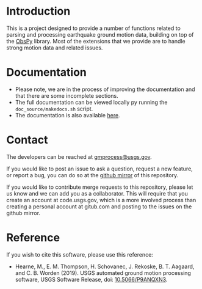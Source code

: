 # Introduction
This is a project designed to provide a number of functions related to parsing and processing earthquake ground motion data, building on top of the [ObsPy](https://github.com/obspy/obspy/wiki) library.
Most of the extensions that we provide are to handle strong motion data and related issues.


# Documentation
- Please note, we are in the process of improving the documentation and that there are some incomplete sections.
- The full documentation can be viewed locally py running the `doc_source/makedocs.sh` script.
- The documentation is also available [here](https://gmprocess-docs.readthedocs.io/en/latest/index.html).

# Contact
The developers can be reached at [gmprocess@usgs.gov](mailto:gmprocess@usgs.gov).

If you would like to post an issue to ask a question, request a new feature, or report a bug, you can do so at the [github mirror](https://github.com/DOI-USGS/ghsc-esi-groundmotion-processing) of this repository. 

If you would like to contribute merge requests to this repository, please let us know and we can add you as a collaborator. 
This will require that you create an account at code.usgs.gov, which is a more involved process than creating a personal account at gitub.com and posting to the issues on the github mirror.

# Reference
If you wish to cite this software, please use this reference:

- Hearne, M., E. M. Thompson, H. Schovanec, J. Rekoske, B. T. Aagaard, and C. B. Worden (2019). USGS automated ground motion processing software, USGS Software Release, doi: [10.5066/P9ANQXN3](https://dx.doi.org/10.5066/P9ANQXN3).
  